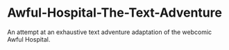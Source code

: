 # Awful-Hospital-The-Text-Adventure
An attempt at an exhaustive text adventure adaptation of the webcomic Awful Hospital.
